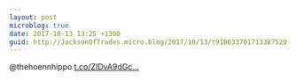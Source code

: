 ```yaml
---
layout: post
microblog: true
date: 2017-10-13 13:25 +1300
guid: http://JacksonOfTrades.micro.blog/2017/10/13/t918633701713387520.html
---
```

@thehoennhippo [t.co/ZIDvA9dGc...](https://t.co/ZIDvA9dGcw)
